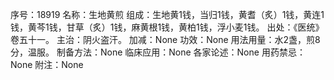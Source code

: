 序号：18919
名称：生地黄煎
组成：生地黄1钱，当归1钱，黄耆（炙）1钱，黄连1钱，黄芩1钱，甘草（炙）1钱，麻黄根1钱，黄柏1钱，浮小麦1钱。
出处：《医统》卷五十一。
主治：阴火盗汗。
加减：None
功效：None
用法用量：水2盏，煎8分，温服。
制备方法：None
临床应用：None
各家论述：None
用药禁忌：None
附注：None
